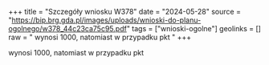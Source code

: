 +++
title = "Szczegóły wniosku W378"
date = "2024-05-28"
source = "https://bip.brg.gda.pl/images/uploads/wnioski-do-planu-ogolnego/w378_44c23ca75c95.pdf"
tags = ["wnioski-ogolne"]
geolinks = []
raw = " wynosi 1000, natomiast w przypadku pkt "
+++

 wynosi 1000, natomiast w przypadku pkt 


